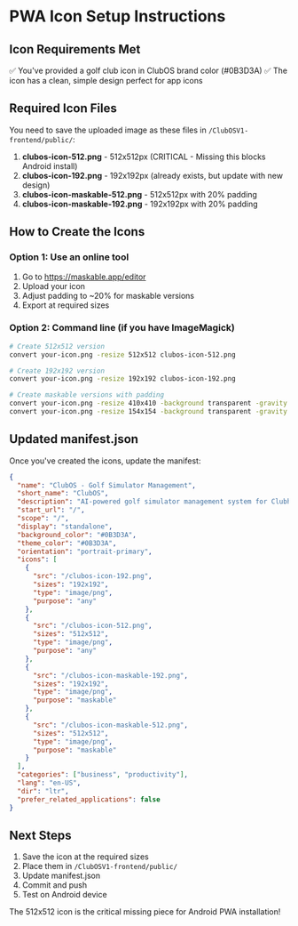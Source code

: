 # PWA Icon Setup Instructions

## Icon Requirements Met
✅ You've provided a golf club icon in ClubOS brand color (#0B3D3A)
✅ The icon has a clean, simple design perfect for app icons

## Required Icon Files

You need to save the uploaded image as these files in `/ClubOSV1-frontend/public/`:

1. **clubos-icon-512.png** - 512x512px (CRITICAL - Missing this blocks Android install)
2. **clubos-icon-192.png** - 192x192px (already exists, but update with new design)
3. **clubos-icon-maskable-512.png** - 512x512px with 20% padding
4. **clubos-icon-maskable-192.png** - 192x192px with 20% padding

## How to Create the Icons

### Option 1: Use an online tool
1. Go to https://maskable.app/editor
2. Upload your icon
3. Adjust padding to ~20% for maskable versions
4. Export at required sizes

### Option 2: Command line (if you have ImageMagick)
```bash
# Create 512x512 version
convert your-icon.png -resize 512x512 clubos-icon-512.png

# Create 192x192 version  
convert your-icon.png -resize 192x192 clubos-icon-192.png

# Create maskable versions with padding
convert your-icon.png -resize 410x410 -background transparent -gravity center -extent 512x512 clubos-icon-maskable-512.png
convert your-icon.png -resize 154x154 -background transparent -gravity center -extent 192x192 clubos-icon-maskable-192.png
```

## Updated manifest.json

Once you've created the icons, update the manifest:

```json
{
  "name": "ClubOS - Golf Simulator Management",
  "short_name": "ClubOS",
  "description": "AI-powered golf simulator management system for Clubhouse 24/7 Golf",
  "start_url": "/",
  "scope": "/",
  "display": "standalone",
  "background_color": "#0B3D3A",
  "theme_color": "#0B3D3A",
  "orientation": "portrait-primary",
  "icons": [
    {
      "src": "/clubos-icon-192.png",
      "sizes": "192x192",
      "type": "image/png",
      "purpose": "any"
    },
    {
      "src": "/clubos-icon-512.png",
      "sizes": "512x512",
      "type": "image/png",
      "purpose": "any"
    },
    {
      "src": "/clubos-icon-maskable-192.png",
      "sizes": "192x192",
      "type": "image/png",
      "purpose": "maskable"
    },
    {
      "src": "/clubos-icon-maskable-512.png",
      "sizes": "512x512",
      "type": "image/png",
      "purpose": "maskable"
    }
  ],
  "categories": ["business", "productivity"],
  "lang": "en-US",
  "dir": "ltr",
  "prefer_related_applications": false
}
```

## Next Steps

1. Save the icon at the required sizes
2. Place them in `/ClubOSV1-frontend/public/`
3. Update manifest.json
4. Commit and push
5. Test on Android device

The 512x512 icon is the critical missing piece for Android PWA installation!